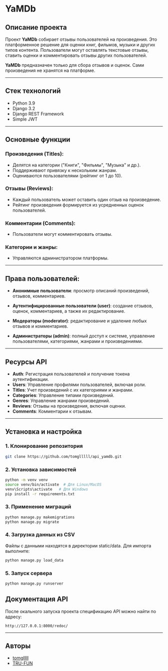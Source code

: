 # YaMDb
## Описание проекта

Проект **YaMDb** собирает отзывы пользователей на произведения. Это платформенное решение для оценки книг, фильмов, музыки и других типов контента. Пользователи могут оставлять текстовые отзывы, ставить оценки и комментировать отзывы других пользователей.

**YaMDb** предназначен только для сбора отзывов и оценок. Сами произведения не хранятся на платформе.

---

## Стек технологий
- Python 3.9
- Django 3.2
- Django REST Framework
- Simple JWT

---

## Основные функции

### Произведения (Titles):

- Делятся на категории ("Книги", "Фильмы", "Музыка" и др.).
- Поддерживают привязку к нескольким жанрам.
- Оцениваются пользователями (рейтинг от 1 до 10).

### Отзывы (Reviews):
- Каждый пользователь может оставить один отзыв на произведение.
- Рейтинг произведения формируется из усредненных оценок пользователей.

### Комментарии (Comments):
- Пользователи могут комментировать отзывы.

### Категории и жанры:
- Управляются администратором платформы.


---

## Права пользователей:

- **Анонимные пользователи**: просмотр описаний произведений, отзывов, комментариев.

- **Аутентифицированные пользователи (user)**: создание отзывов, оценок, комментариев, а также их редактирование.

- **Модераторы (moderator)**: редактирование и удаление любых отзывов и комментариев.

- **Администраторы (admin)**: полный доступ к системе, управление пользователями, категориями, жанрами и произведениями.
---

## Ресурсы API

- **Auth**: Регистрация пользователей и получение токена аутентификации.
- **Users**: Управление профилями пользователей, включая роли.
- **Titles**: Учет произведений с их категориями и жанрами.
- **Categories**: Управление типами произведений.
- **Genres**: Управление жанрами произведений.
- **Reviews**: Отзывы на произведения, включая оценки.
- **Comments**: Комментарии к отзывам.

---

## Установка и настройка

### 1. Клонирование репозитория
```bash
git clone https://github.com/tomglllll/api_yamdb.git
```

### 2. Установка зависимостей
```bash
python -m venv venv
source venv/bin/activate  # Для Linux/MacOS
venv\Scripts\activate   # Для Windows
pip install -r requirements.txt
```

### 3. Применение миграций
```bash
python manage.py makemigrations
python manage.py migrate
```

### 4. Загрузка данных из CSV
Файлы с данными находятся в директории static/data. Для импорта выполните:
```bash
python manage.py load_data
```

### 5. Запуск сервера
```bash
python manage.py runserver
```

## Документация API
После окального запуска проекта спецификацию API можно найти по адресу:
```
http://127.0.0.1:8000/redoc/
```

---

## Авторы
- [tomglllll](https://github.com/tomglllll)
- [TRU-FUN](https://github.com/TRU-FUN)
